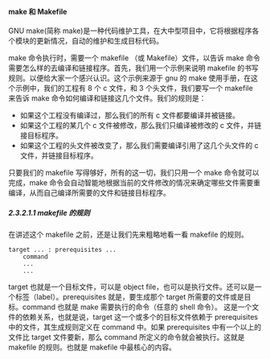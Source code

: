 #### make 和 Makefile

GNU make(简称 make)是一种代码维护工具，在大中型项目中，它将根据程序各个模块的更新情况，自动的维护和生成目标代码。

make 命令执行时，需要一个 makefile （或 Makefile）文件，以告诉 make 命令需要怎么样的去编译和链接程序。首先，我们用一个示例来说明 makefile 的书写规则。以便给大家一个感兴认识。这个示例来源于 gnu 的 make 使用手册，在这个示例中，我们的工程有 8 个 c 文件，和 3 个头文件，我们要写一个 makefile 来告诉 make 命令如何编译和链接这几个文件。我们的规则是：

- 如果这个工程没有编译过，那么我们的所有 c 文件都要编译并被链接。
- 如果这个工程的某几个 c 文件被修改，那么我们只编译被修改的 c 文件，并链接目标程序。
- 如果这个工程的头文件被改变了，那么我们需要编译引用了这几个头文件的 c 文件，并链接目标程序。

只要我们的 makefile 写得够好，所有的这一切，我们只用一个 make 命令就可以完成，make 命令会自动智能地根据当前的文件修改的情况来确定哪些文件需要重编译，从而自己编译所需要的文件和链接目标程序。

##### 2.3.2.1.1 makefile 的规则

在讲述这个 makefile 之前，还是让我们先来粗略地看一看 makefile 的规则。

```
target ... : prerequisites ...
	command
	...
	...
```

target 也就是一个目标文件，可以是 object file，也可以是执行文件。还可以是一个标签（label）。prerequisites 就是，要生成那个 target 所需要的文件或是目标。command 也就是 make 需要执行的命令（任意的 shell 命令）。 这是一个文件的依赖关系，也就是说，target 这一个或多个的目标文件依赖于 prerequisites 中的文件，其生成规则定义在 command 中。如果 prerequisites 中有一个以上的文件比 target 文件要新，那么 command 所定义的命令就会被执行。这就是 makefile 的规则。也就是 makefile 中最核心的内容。
